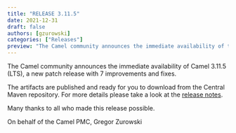 ```yaml
---
title: "RELEASE 3.11.5"
date: 2021-12-31
draft: false
authors: [gzurowski]
categories: ["Releases"]
preview: "The Camel community announces the immediate availability of the new Camel 3.11.5 LTS release"
---
```



The Camel community announces the immediate availability of Camel 3.11.5 (LTS), a new patch release with 7 improvements and fixes.

The artifacts are published and ready for you to download from the Central Maven repository. For more details please take a look at the [release notes](/releases/release-3.11.5/).

Many thanks to all who made this release possible.

On behalf of the Camel PMC,
Gregor Zurowski
